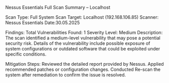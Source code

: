 Nessus Essentials Full Scan Summary – Localhost

Scan Type: Full System Scan
Target: Localhost (192.168.106.85)
Scanner: Nessus Essentials
Date:30.05.2025

Findings:
Total Vulnerabilities Found: 1
Severity Level: Medium
Description: The scan identified a medium-level vulnerability that may pose a potential security risk. Details of the vulnerability include possible exposure of system configurations or outdated software that could be exploited under specific conditions.

Mitigation Steps:
Reviewed the detailed report provided by Nessus.
Applied recommended patches or configuration changes.
Conducted Re-scan the system after remediation to confirm the issue is resolved.
